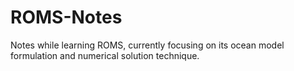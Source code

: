 # ROMS-Notes
 Notes while learning ROMS, currently focusing on its ocean model formulation and numerical solution technique.